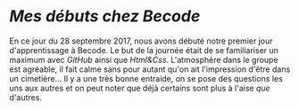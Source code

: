 # __***Mes débuts chez Becode***__

  En ce jour du 28 septembre 2017, nous avons débuté notre premier jour d'apprentissage à Becode. Le but de la journée était de se familiariser un maximum avec *GitHub* ainsi que *Html&Css*. L'atmosphère dans le groupe est agréable, il fait calme sans pour autant qu'on ait l'impression d'être dans un cimetière... Il y a une très bonne entraide, on se pose des questions les uns aux autres et on peut noter que déjà certains sont plus à l'aise _que_ d'autres.
